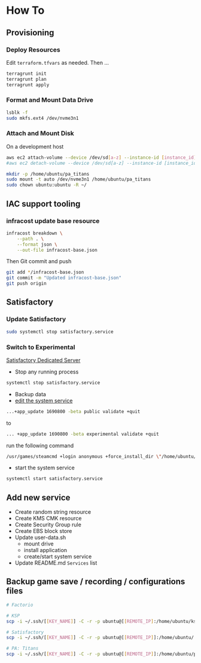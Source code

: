 # How To

## Provisioning

### Deploy Resources

Edit `terraform.tfvars` as needed. Then ...

```sh
terragrunt init
terragrunt plan
terragrunt apply
```

### Format and Mount Data Drive

```sh
lsblk -f
sudo mkfs.ext4 /dev/nvme3n1
```

### Attach and Mount Disk

On a development host

```sh
aws ec2 attach-volume --device /dev/sd[a-z] --instance-id [instance_id] --volume-id [volume_id] --profile [aws_profile] --region [target_region]
#aws ec2 detach-volume --device /dev/sd[a-z] --instance-id [instance_id] --volume-id [volume_id] --profile [aws_profile] --region [target_region]
```

```sh
mkdir -p /home/ubuntu/pa_titans
sudo mount -t auto /dev/nvme3n1 /home/ubuntu/pa_titans
sudo chown ubuntu:ubuntu -R ~/
```

## IAC support tooling

### infracost update base resource

```sh
infracost breakdown \
    --path . \
    --format json \
    --out-file infracost-base.json
```

Then Git commit and push

```sh
git add */infracost-base.json
git commit -m "Updated infracost-base.json"
git push origin
```

## Satisfactory

### Update Satisfactory

```sh
sudo systemctl stop satisfactory.service
```

### Switch to Experimental

[Satisfactory Dedicated Server](https://satisfactory.fandom.com/wiki/Dedicated_servers)

- Stop any running process

```sh
systemctl stop satisfactory.service
```

- Backup data
- [edit the system service](/etc/systemd/system/satisfactory.service)

```sh
...+app_update 1690800 -beta public validate +quit
```

to

```sh
... +app_update 1690800 -beta experimental validate +quit
```

run the following command

```sh
/usr/games/steamcmd +login anonymous +force_install_dir \"/home/ubuntu/satisfactory\" +app_update 1690800 -beta public validate +quit
```

- start the system service

```sh
systemctl start satisfactory.service
```

## Add new service

- Create random string resource
- Create KMS CMK resource
- Create Security Group rule
- Create EBS block store
- Update user-data.sh
  - mount drive
  - install application
  - create/start system service
- Update README.md `Services` list

## Backup game save / recording / configurations files

```sh
# Factorio

# KSP
scp -i ~/.ssh/[[KEY_NAME]] -C -r -p ubuntu@[[REMOTE_IP]:/home/ubuntu/ksp ./backup/home/ubuntu/ksp

# Satisfactory
scp -i ~/.ssh/[[KEY_NAME]] -C -r -p ubuntu@[[REMOTE_IP]]:/home/ubuntu/.config/Epic/FactoryGame/Saved ./backup/home/ubuntu/.config/Epic/FactoryGame/Saved

# PA: Titans
scp -i ~/.ssh/[[KEY_NAME]] -C -r -p ubuntu@[[REMOTE_IP]]:/home/ubuntu/pa_titans/resources ./backup/home/ubuntu/pa_titans/resources
```
